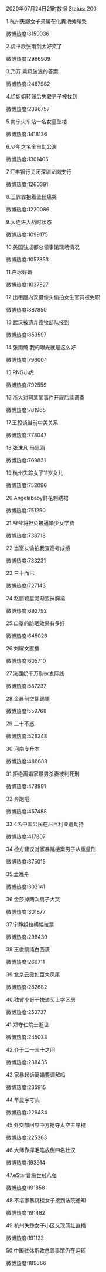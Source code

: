 2020年07月24日21时数据
Status: 200

1.杭州失踪女子亲属在化粪池旁痛哭

微博热度:3159036

2.虞书欣张雨剑太好笑了

微博热度:2966909

3.乃万 乘风破浪的答案

微博热度:2487982

4.给姐姐转账后失联男子被找到

微博热度:2396757

5.南宁火车站一名女童坠楼

微博热度:1418136

6.少年之名全自助公演

微博热度:1301405

7.汇丰银行关闭深圳龙岗支行

微博热度:1260391

8.王霏霏抱着孟佳痛哭

微博热度:1220086

9.大连进入战时状态

微博热度:1099175

10.美国驻成都总领事馆现场情况

微博热度:1057853

11.白冰好媚

微博热度:1037527

12.出租屋内安摄像头偷拍女生官员被免职

微博热度:887850

13.武汉被遗弃德牧部队报到

微博热度:853597

14.张雨绮 我的眼光就是这么好

微博热度:796004

15.RNG小虎

微博热度:792559

16.浙大对努某某事件开展后续调查

微博热度:781965

17.王毅谈当前中美关系

微博热度:778047

18.张沫凡 马思涵

微博热度:769831

19.杭州失踪女子11岁女儿

微博热度:753096

20.Angelababy鲜花刺绣裙

微博热度:751250

21.爷爷将担负被逼婚少女学费

微博热度:738718

22.当室友偷拍我查高考成绩

微博热度:733231

23.三十而已

微博热度:727143

24.赵丽颖星河渐变抹胸裙

微博热度:692792

25.口罩的防晒效果有多好

微博热度:645026

26.刘耀文直播

微博热度:605710

27.洗面奶千万别抹发际线

微博热度:587237

28.金晨前空翻踢腿

微博热度:559768

29.二十不惑

微博热度:526248

30.河南专升本

微博热度:486689

31.拒绝离婚家暴男杀妻被判死刑

微博热度:478991

32.奔跑吧

微博热度:457488

33.4名中国公民在尼日利亚遭劫持

微博热度:417807

34.检方建议对家暴跳楼案男子从重量刑

微博热度:375015

35.孟晚舟

微博热度:303141

36.金莎掉两次扇子大哭

微博热度:301877

37.宁静组拉横幅拉票

微博热度:298430

38.王俊凯纯白西装

微博热度:266711

39.北京云霞如巨大凤尾

微博热度:262682

40.独臂小哥干快递买上学区房

微博热度:253737

41.郑守仁院士逝世

微博热度:245033

42.介于二十三十之间

微博热度:238435

43.家暴起诉离婚要调解吗

微博热度:235915

44.华晨宇寸头

微博热度:226434

45.外交部回应中方抢夺太空主导权

微博热度:225363

46.大师靠挥毛笔放倒四名壮汉

微博热度:193914

47.eStar晋级世冠八强

微博热度:191858

48.不堪家暴跳楼女子接到法院通知

微博热度:191482

49.杭州失踪女子小区又现网红直播

微博热度:191122

50.中国驻休斯敦总领事馆仍在运转

微博热度:189366

